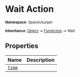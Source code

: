 # Wait Action

<small>**Namespace**: SpaceUsurper</small>

<small>**Inheritance**: [Object](https://docs.microsoft.com/en-us/dotnet/api/system.object?view=netframework-4.5) → [FsmAction](FsmAction.md) → Wait</small>

## Properties

<div markdown="1" class="member-table">

| Name | Description |
| :--- | ----------- |
| [`time`](Wait/time.md) |  | 

</div>

